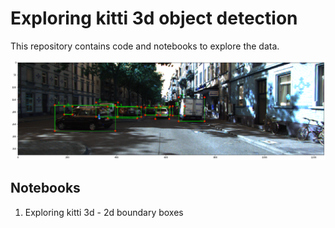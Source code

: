 # Exploring kitti 3d object detection
This repository contains code and notebooks to explore the data.

![](assets/boxes.png)

## Notebooks

1. Exploring kitti 3d - 2d boundary boxes 
